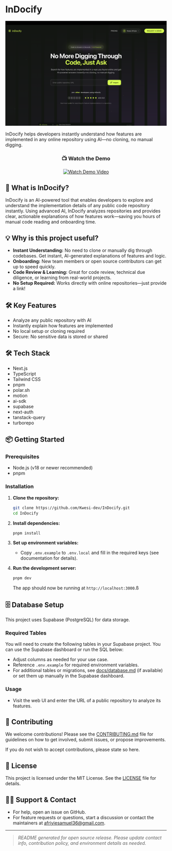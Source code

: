# InDocify

<div align="center">
  <img src="apps/web/public/home.png" alt="InDocify Home" width="800"/>
</div>

InDocify helps developers instantly understand how features are implemented in any online repository using AI—no cloning, no manual digging.

<div align="center">
  <h3>📺 Watch the Demo</h3>
  <a href="apps/web/public/demo.mp4">
    <img src="https://img.shields.io/badge/Watch-Demo%20Video-blue?style=for-the-badge&logo=video" alt="Watch Demo Video"/>
  </a>
</div>

## 🚀 What is InDocify?
InDocify is an AI-powered tool that enables developers to explore and understand the implementation details of any public code repository instantly. Using advanced AI, InDocify analyzes repositories and provides clear, actionable explanations of how features work—saving you hours of manual code reading and onboarding time.

## 💡 Why is this project useful?
- **Instant Understanding:** No need to clone or manually dig through codebases. Get instant, AI-generated explanations of features and logic.
- **Onboarding:** New team members or open source contributors can get up to speed quickly.
- **Code Review & Learning:** Great for code review, technical due diligence, or learning from real-world projects.
- **No Setup Required:** Works directly with online repositories—just provide a link!

## 🛠️ Key Features
- Analyze any public repository with AI
- Instantly explain how features are implemented
- No local setup or cloning required
- Secure: No sensitive data is stored or shared

## 🛠️ Tech Stack
- Next.js
- TypeScript
- Tailwind CSS
- pnpm
- polar.sh
- motion
- ai-sdk
- supabase
- next-auth
- tanstack-query
- turborepo

## 📦 Getting Started
### Prerequisites
- Node.js (v18 or newer recommended)
- pnpm

### Installation
1. **Clone the repository:**
   ```bash
   git clone https://github.com/Kwesi-dev/InDocify.git
   cd InDocify
   ```
2. **Install dependencies:**
   ```bash
   pnpm install
   ```
3. **Set up environment variables:**
   - Copy `.env.example` to `.env.local` and fill in the required keys (see documentation for details).

4. **Run the development server:**
   ```bash
   pnpm dev
   ```
   The app should now be running at `http://localhost:3000`.ß

## 🗄️ Database Setup
This project uses Supabase (PostgreSQL) for data storage.

### Required Tables
You will need to create the following tables in your Supabase project. You can use the Supabase dashboard or run the SQL below:

- Adjust columns as needed for your use case.
- Reference `.env.example` for required environment variables.
- For additional tables or migrations, see [docs/database.md](docs/database.md) (if available) or set them up manually in the Supabase dashboard.

### Usage
- Visit the web UI and enter the URL of a public repository to analyze its features.

## 🤝 Contributing
We welcome contributions! Please see the [CONTRIBUTING.md](CONTRIBUTING.md) file for guidelines on how to get involved, submit issues, or propose improvements.

If you do not wish to accept contributions, please state so here.

## 📄 License
This project is licensed under the MIT License. See the [LICENSE](LICENSE) file for details.

## 🙋‍♂️ Support & Contact
- For help, open an issue on GitHub.
- For feature requests or questions, start a discussion or contact the maintainers at [afriyiesamuel36@gmail.com](mailto:afriyiesamuel36@gmail.com).

---

> _README generated for open source release. Please update contact info, contribution policy, and environment details as needed._